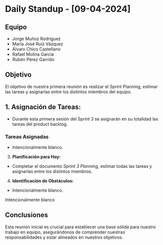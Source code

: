 # Daily Standup - [09-04-2024]

## Equipo
- Jorge Muñoz Rodríguez
- María José Ruíz Vázquez
- Álvaro Chico Castellano
- Rafael Molina García
- Rubén Pérez Garrido

## Objetivo
El objetivo de nuestra primera reunión es realizar el Sprint Planning, estimar las tareas y asignarlas entre los distintos miembros del equipo.

## 1. **Asignación de Tareas:**
   - Durante esta primera sesión del Sprint 3 se asignarán en su totalidad las tareas del product backlog.

   ### Tareas Asignadas
   - Intencionalmente blanco.

3. **Planificación para Hoy:**
  - Completar el documento _Sprint 3 Planning_, estimar todas las tareas y asignarlas entre los distintos miembros.

4. **Identificación de Obstáculos:**
  - Intencionalmente blanco.

Intencionalmente blanco
  
## Conclusiones
Esta reunión inicial es crucial para establecer una base sólida para nuestro trabajo en equipo, asegurándonos de comprender nuestras responsabilidades y estar alineados en nuestros objetivos.
